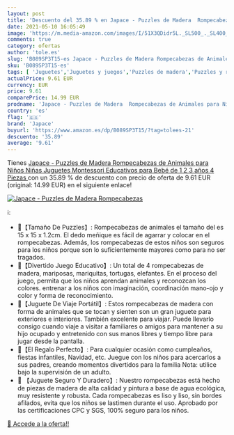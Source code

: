 ```yaml
---
layout: post
title: 'Descuento del 35.89 % en Japace - Puzzles de Madera  Rompecabezas'
date: 2021-05-10 16:05:49
image: 'https://m.media-amazon.com/images/I/51X3QDidr5L._SL500_._SL400_.jpg'
comments: true
category: ofertas
author: 'tole.es'
slug: 'B089SP3T15-es Japace - Puzzles de Madera Rompecabezas de Animales para...'
sku: 'B089SP3T15-es'
tags: [ 'Juguetes','Juguetes y juegos','Puzzles de madera','Puzzles y rompecabezas','japace','juguetes','puzzles','rompecabezas', ]
actualPrice: 9.61 EUR
currency: EUR
price: 9.61
comparePrice: 14.99 EUR
prodname: 'Japace - Puzzles de Madera  Rompecabezas de Animales para Niños Niñas  Juguetes Montessori Educativos para Bebé de 1 2 3 años  4 Piezas '
country: 'es'
flag: '🇪🇸'
brand: 'Japace'
buyurl: 'https://www.amazon.es/dp/B089SP3T15/?tag=tolees-21'
descuento: '35.89'
average: '9.61'
---
```


Tienes [Japace - Puzzles de Madera  Rompecabezas de Animales para Niños Niñas  Juguetes Montessori Educativos para Bebé de 1 2 3 años  4 Piezas ](https://www.amazon.es/dp/B089SP3T15/?tag=tolees-21) con un 35.89 % de descuento con precio de oferta de 9.61 EUR (original: 14.99 EUR) en el siguiente enlace!

[![Japace - Puzzles de Madera  Rompecabezas](https://m.media-amazon.com/images/I/51X3QDidr5L._SL500_._SL400_.jpg)](https://www.amazon.es/dp/B089SP3T15/?tag=tolees-21)

ℹ️:

- 🐞【Tamaño De Puzzles】: Rompecabezas de animales el tamaño del es 15 x 15 x 1.2cm. El dedo meñique es fácil de agarrar y colocar en el rompecabezas. Además, los rompecabezas de estos niños son seguros para los niños porque son lo suficientemente mayores como para no ser tragados.
- 🐢【Divertido Juego Educativo】: Un total de 4 rompecabezas de madera, mariposas, mariquitas, tortugas, elefantes. En el proceso del juego, permita que los niños aprendan animales y reconozcan los colores. entrenar a los niños con imaginación, coordinación mano-ojo y color y forma de reconocimiento.
- 🐘【Juguete De Viaje Portátil】: Estos rompecabezas de madera con forma de animales que se tocan y sienten son un gran juguete para exteriores e interiores. También excelente para viajar. Puede llevarlo consigo cuando viaje a visitar a familiares o amigos para mantener a su hijo ocupado y entretenido con sus manos libres y tiempo libre para jugar desde la pantalla.
- 🎁【El Regalo Perfecto】: Para cualquier ocasión como cumpleaños, fiestas infantiles, Navidad, etc. Juegue con los niños para acercarlos a sus padres, creando momentos divertidos para la familia Nota: utilice bajo la supervisión de un adulto.
- 🦋 【Juguete Seguro Y Duradero】: Nuestro rompecabezas está hecho de piezas de madera de alta calidad y pintura a base de agua ecológica, muy resistente y robusta. Cada rompecabezas es liso y liso, sin bordes afilados, evita que los niños se lastimen durante el uso. Aprobado por las certificaciones CPC y SGS, 100% seguro para los niños.

[🛒 Accede a la oferta!!](https://www.amazon.es/dp/B089SP3T15/?tag=tolees-21)
